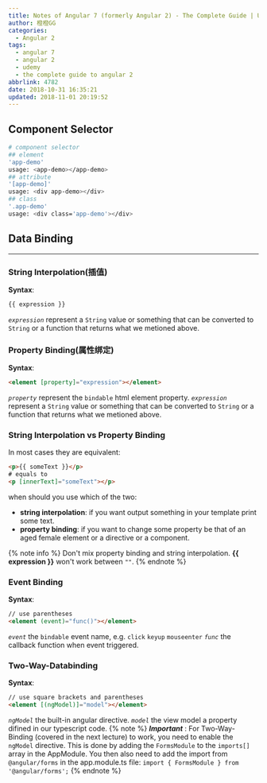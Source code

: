```yaml
---
title: Notes of Angular 7 (formerly Angular 2) - The Complete Guide | Udemy Video
author: 橙橙GG
categories:
  - Angular 2
tags:
  - angular 7
  - angular 2
  - udemy
  - the complete guide to angular 2
abbrlink: 4782
date: 2018-10-31 16:35:21
updated: 2018-11-01 20:19:52
---
```


## Component Selector

```bash
# component selector
## element
'app-demo'
usage: <app-demo></app-demo>
## attribute
'[app-demo]'
usage: <div app-demo></div>
## class
'.app-demo'
usage: <div class='app-demo'></div>
```

## Data Binding

---

### String Interpolation(插值)

**Syntax**:

```html
{{ expression }}
```

_`expression`_ represent a `String` value or something that can be converted to `String` or a function that returns what we metioned above.

### Property Binding(属性绑定)

**Syntax**:

```html
<element [property]="expression"></element>
```

_`property`_ represent the `bindable` html element property.
_`expression`_ represent a `String` value or something that can be converted to `String` or a function that returns what we metioned above.

### String Interpolation vs Property Binding

In most cases they are equivalent:

```html
<p>{{ someText }}</p>
# equals to
<p [innerText]="someText"></p>
```

when should you use which of the two:

- **string interpolation**: if you want output something in your template print some text.
- **property binding**: if you want to change some property be that of an aged female element or a directive or a component.

{% note info %}
Don't mix property binding and string interpolation. **{\{ expression \}\}** won't work between `""`.
{% endnote %}

### Event Binding

**Syntax**:

```html
// use parentheses
<element (event)="func()"></element>
```

_`event`_ the `bindable` event name, e.g. `click` `keyup` `mouseenter`
_`func`_ the callback function when event triggered.

### Two-Way-Databinding

**Syntax**:

```html
// use square brackets and parentheses
<element [(ngModel)]="model"></element>
```

_`ngModel`_ the built-in angular directive.
_`model`_ the view model a property difined in our typescript code.
{% note %}
_**Important**_ : For Two-Way-Binding (covered in the next lecture) to work, you need to enable the `ngModel` directive. This is done by adding the `FormsModule` to the `imports[]` array in the AppModule.
You then also need to add the import from `@angular/forms` in the app.module.ts file:
`import { FormsModule } from '@angular/forms';`
{% endnote %}

